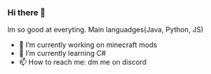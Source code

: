 ### Hi there 👋
Im so good at everyting. 
Main languadges(Java, Python, JS)
- 🔭 I’m currently working on minecraft mods
- 🌱 I’m currently learning C#
- 📫 How to reach me: dm me on discord

